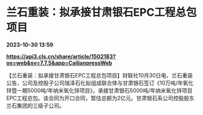 # 兰石重装：拟承接甘肃银石EPC工程总包项目

**2023-10-30 13:59**

**https://api3.cls.cn/share/article/1502183?os=web&sv=7.7.5&app=CailianpressWeb**

【兰石重装：拟承接甘肃银石EPC工程总包项目】财联社10月30日电，兰石重装公告，公司及控股子公司瑞泽石化拟组成联合体与甘肃银石签订《10万吨/年氧化锌暨一期5000吨/年纳米氧化锌项目》，承接甘肃银石5000吨/年纳米氧化锌项目EPC工程总包。该合同为开口合同，暂估总额为2亿元。甘肃银石系公司控股股东兰石集团的三级子公司。